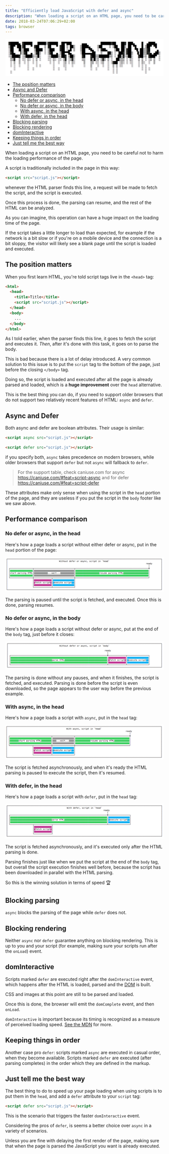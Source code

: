 ```yaml
---
title: "Efficiently load JavaScript with defer and async"
description: "When loading a script on an HTML page, you need to be careful not to harm the loading performance of the page. Depending on where and how you add your scripts to an HTML page will influence the loading time"
date: 2018-03-24T07:06:29+02:00
tags: browser
---
```


![Efficiently load JavaScript with defer and async](topbanner.png)

<!-- TOC -->

- [The position matters](#the-position-matters)
- [Async and Defer](#async-and-defer)
- [Performance comparison](#performance-comparison)
  - [No defer or async, in the head](#no-defer-or-async-in-the-head)
  - [No defer or async, in the body](#no-defer-or-async-in-the-body)
  - [With async, in the head](#with-async-in-the-head)
  - [With defer, in the head](#with-defer-in-the-head)
- [Blocking parsing](#blocking-parsing)
- [Blocking rendering](#blocking-rendering)
- [domInteractive](#dominteractive)
- [Keeping things in order](#keeping-things-in-order)
- [Just tell me the best way](#just-tell-me-the-best-way)

<!-- /TOC -->

When loading a script on an HTML page, you need to be careful not to harm the loading performance of the page.

A script is traditionally included in the page in this way:

```html
<script src="script.js"></script>
```

whenever the HTML parser finds this line, a request will be made to fetch the script, and the script is executed.

Once this process is done, the parsing can resume, and the rest of the HTML can be analyzed.

As you can imagine, this operation can have a huge impact on the loading time of the page.

If the script takes a little longer to load than expected, for example if the network is a bit slow or if you're on a mobile device and the connection is a bit sloppy, the visitor will likely see a blank page until the script is loaded and executed.

## The position matters

When you first learn HTML, you're told script tags live in the `<head>` tag:

```html
<html>
  <head>
    <title>Title</title>
    <script src="script.js"></script>
  </head>
  <body>
    ...
  </body>
</html>
```

As I told earlier, when the parser finds this line, it goes to fetch the script and executes it. _Then_, after it's done with this task, it goes on to parse the body.

This is bad because there is a lot of delay introduced. A very common solution to this issue is to put the `script` tag to the bottom of the page, just before the closing `</body>` tag.

Doing so, the script is loaded and executed after all the page is already parsed and loaded, which is a **huge improvement** over the `head` alternative.

This is the best thing you can do, if you need to support older browsers that do not support two relatively recent features of HTML: `async` and `defer`.

## Async and Defer

Both async and defer are boolean attributes. Their usage is similar:

```html
<script async src="script.js"></script>
```

```html
<script defer src="script.js"></script>
```

if you specify both, `async` takes precedence on modern browsers, while older browsers that support `defer` but not `async` will fallback to `defer`.

> For the support table, check caniuse.com for async <https://caniuse.com/#feat=script-async> and for defer <https://caniuse.com/#feat=script-defer>

These attributes make only sense when using the script in the `head` portion of the page, and they are useless if you put the script in the `body` footer like we saw above.

## Performance comparison

### No defer or async, in the head

Here's how a page loads a script without either defer or async, put in the `head` portion of the page:

![Without defer or async, in the head](without-defer-async-head.png)

The parsing is paused until the script is fetched, and executed. Once this is done, parsing resumes.

### No defer or async, in the body

Here's how a page loads a script without defer or async, put at the end of the `body` tag, just before it closes:

![Without defer or async, in the body end](without-defer-async-body.png)

The parsing is done without any pauses, and when it finishes, the script is fetched, and executed. Parsing is done before the script is even downloaded, so the page appears to the user way before the previous example.

### With async, in the head

Here's how a page loads a script with `async`, put in the `head` tag:

![With async](with-async.png)

The script is fetched asynchronously, and when it's ready the HTML parsing is paused to execute the script, then it's resumed.

### With defer, in the head

Here's how a page loads a script with `defer`, put in the `head` tag:

![With defer](with-defer.png)

The script is fetched asynchronously, and it's executed only after the HTML parsing is done.

Parsing finishes just like when we put the script at the end of the `body` tag, but overall the script execution finishes well before, because the script has been downloaded in parallel with the HTML parsing.

So this is the winning solution in terms of speed 🏆

## Blocking parsing

`async` blocks the parsing of the page while `defer` does not.

## Blocking rendering

Neither `async` nor `defer` guarantee anything on blocking rendering. This is up to you and your script (for example, making sure your scripts run after the `onLoad`) event.

## domInteractive

Scripts marked `defer` are executed right after the `domInteractive` event, which happens after the HTML is loaded, parsed and the [DOM](/dom/) is built.

CSS and images at this point are still to be parsed and loaded.

Once this is done, the browser will emit the `domComplete` event, and then `onLoad`.

`domInteractive` is important because its timing is recognized as a measure of perceived loading speed. [See the MDN](https://developer.mozilla.org/en-US/docs/Web/API/PerformanceTiming/domInteractive) for more.

## Keeping things in order

Another case pro `defer`: scripts marked `async` are executed in casual order, when they become available. Scripts marked `defer` are executed (after parsing completes) in the order which they are defined in the markup.

## Just tell me the best way

The best thing to do to speed up your page loading when using scripts is to put them in the `head`, and add a `defer` attribute to your `script` tag:

```html
<script defer src="script.js"></script>
```

This is the scenario that triggers the faster `domInteractive` event.

Considering the pros of `defer`, is seems a better choice over `async` in a variety of scenarios.

Unless you are fine with delaying the first render of the page, making sure that when the page is parsed the JavaScript you want is already executed.